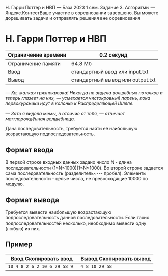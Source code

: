 H. Гарри Поттер и НВП — База 2023 1 сем. Задание 3. Алгоритмы — Яндекс.КонтестВаше участие в соревновании завершено. Вы можете дорешивать задачи и отправлять решения вне соревнования

# H. Гарри Поттер и НВП

| Ограничение времени | 0.2 секунд |
| --- | --- |
| Ограничение памяти | 64.8 Мб |
| Ввод | стандартный ввод или input.txt |
| Вывод | стандартный вывод или output.txt |

*— Ха, жалкая грязнокровка! Никогда не видела волшебных потолков и теперь глазеет на них, — усмехается чистокровный парень, пока первокурсники идут в колонке к Распределяющей Шляпе.*

*— Зато я видела мемы, в отличие от тебя, — отвечает магглорождённая волшебница.*

Дана последовательность, требуется найти её наибольшую возрастающую подпоследовательность.

## Формат ввода

В первой строке входных данных задано число N - длина последовательности (1≤N≤1000)(1≤N≤1000). Во второй строке задается сама последовательность (разделитель~--- пробел). Элементы последовательности - целые числа, не превосходящие 10000 по модулю.

## Формат вывода

Требуется вывести наибольшую возрастающую подпоследовательность данной последовательности. Если таких подпоследовательностей несколько, необходимо вывести одну (любую) из них.

## Пример

| Ввод Скопировать ввод | Вывод Скопировать вывод |
| --- | --- |
| `10 4 8 2 6 2 10 6 29 58 9 ` | `4 8 10 29 58  ` |

